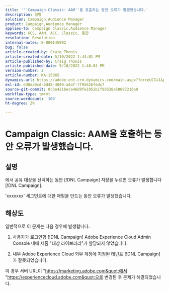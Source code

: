 ```yaml
---
title: '''Campaign Classic: AAM''을 호출하는 동안 오류가 발생했습니다.'
description: 설명
solution: Campaign,Audience Manager
product: Campaign,Audience Manager
applies-to: Campaign Classic,Audience Manager
keywords: KCS, AAM, ACC, Classic, 통합
resolution: Resolution
internal-notes: E-000145982
bug: false
article-created-by: Craig Thonis
article-created-date: 5/10/2022 1:44:01 PM
article-published-by: Craig Thonis
article-published-date: 5/10/2022 1:48:03 PM
version-number: 2
article-number: KA-15965
dynamics-url: https://adobe-ent.crm.dynamics.com/main.aspx?forceUCI=1&pagetype=entityrecord&etn=knowledgearticle&id=026b133e-67d0-ec11-a7b5-00224809ccc2
exl-id: dd0ea0cd-6d48-4849-a4af-7f9562bfedc7
source-git-commit: 0c3e421beca46d9fe1952b1f98538a50697216a0
workflow-type: tm+mt
source-wordcount: '103'
ht-degree: 2%

---
```


# Campaign Classic: AAM을 호출하는 동안 오류가 발생했습니다.

## 설명


에서 공유 대상을 선택하는 동안 [!DNL Campaign] 저장을 누르면 오류가 발생합니다 [!DNL Campaign].

&#39;xxxxxxx&#39; 세그먼트에 대한 매핑을 만드는 동안 오류가 발생했습니다.


## 해상도


일반적으로 이 문제는 다음 경우에 발생합니다.

1. 사용자가 로그인함 [!DNL Campaign] Adobe Experience Cloud Admin Console 내에 제품 &quot;대상 라이브러리&quot;가 할당되지 않았습니다.

2. 내부 Adobe Experience Cloud 외부 계정에 지정된 테넌트 [!DNL Campaign] 가 잘못되었습니다.

이 경우 서버 URL이 &quot;https://marketing.adobe.com&quot;에서 &quot;https://experiencecloud.adobe.com&quot;으로 변경된 후 문제가 해결되었습니다.

